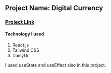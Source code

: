 ## Project Name: Digital Currency
### [Project Link](https://tiny-puffpuff-5ad3d9.netlify.app/)
#### Technology I used
1. React.js
2. Tailwind.CSS
3. DaisyUi

I used useState and useEffect also in this project. 